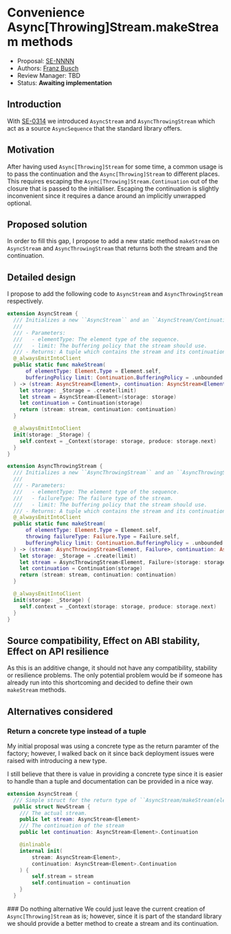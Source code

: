 # Convenience Async[Throwing]Stream.makeStream methods

* Proposal: [SE-NNNN](NNNN-async-stream-factory.md)
* Authors: [Franz Busch](https://github.com/FranzBusch)
* Review Manager: TBD
* Status: **Awaiting implementation**


## Introduction

With [SE-0314](https://github.com/apple/swift-evolution/blob/main/proposals/0314-async-stream.md)
we introduced `AsyncStream` and `AsyncThrowingStream` which act as a source
`AsyncSequence` that the standard library offers.

## Motivation

After having used `Async[Throwing]Stream` for some time, a common usage
is to pass the continuation and the `Async[Throwing]Stream` to different places.
This requires escaping the `Async[Throwing]Stream.Continuation` out of 
the closure that is passed to the initialiser.
Escaping the continuation is slightly inconvenient since it requires a dance
around an implicitly unwrapped optional.

## Proposed solution

In order to fill this gap, I propose to add a new static method `makeStream` on
`AsyncStream` and `AsyncThrowingStream` that returns both the stream
and the continuation.

## Detailed design

I propose to add the following code to `AsyncStream` and `AsyncThrowingStream`
respectively.

```swift
extension AsyncStream {
  /// Initializes a new ``AsyncStream`` and an ``AsyncStream/Continuation``.
  ///
  /// - Parameters:
  ///   - elementType: The element type of the sequence.
  ///   - limit: The buffering policy that the stream should use.
  /// - Returns: A tuple which contains the stream and its continuation.
  @_alwaysEmitIntoClient
  public static func makeStream(
      of elementType: Element.Type = Element.self,
      bufferingPolicy limit: Continuation.BufferingPolicy = .unbounded
  ) -> (stream: AsyncStream<Element>, continuation: AsyncStream<Element>.Continuation) {
    let storage: _Storage = .create(limit)
    let stream = AsyncStream<Element>(storage: storage)
    let continuation = Continuation(storage)
    return (stream: stream, continuation: continuation)
  }

  @_alwaysEmitIntoClient
  init(storage: _Storage) {
    self.context = _Context(storage: storage, produce: storage.next)
  }
}

extension AsyncThrowingStream {
  /// Initializes a new ``AsyncThrowingStream`` and an ``AsyncThrowingStream/Continuation``.
  ///
  /// - Parameters:
  ///   - elementType: The element type of the sequence.
  ///   - failureType: The failure type of the stream.
  ///   - limit: The buffering policy that the stream should use.
  /// - Returns: A tuple which contains the stream and its continuation.
  @_alwaysEmitIntoClient
  public static func makeStream(
      of elementType: Element.Type = Element.self,
      throwing failureType: Failure.Type = Failure.self,
      bufferingPolicy limit: Continuation.BufferingPolicy = .unbounded
  ) -> (stream: AsyncThrowingStream<Element, Failure>, continuation: AsyncThrowingStream<Element, Failure>.Continuation) {
    let storage: _Storage = .create(limit)
    let stream = AsyncThrowingStream<Element, Failure>(storage: storage)
    let continuation = Continuation(storage)
    return (stream: stream, continuation: continuation)
  }

  @_alwaysEmitIntoClient
  init(storage: _Storage) {
    self.context = _Context(storage: storage, produce: storage.next)
  }
}
```

## Source compatibility, Effect on ABI stability, Effect on API resilience

As this is an additive change, it should not have any compatibility, stability or resilience problems. The only potential problem would be if someone has already run into this shortcoming and decided to define their own `makeStream` methods.

## Alternatives considered

### Return a concrete type instead of a tuple
My initial proposal was using a concrete type as the return paramter of the factory;
however, I walked back on it since back deployment issues were raised with introducing a new type.

I still believe that there is value in providing a concrete type since 
it is easier to handle than a tuple and documentation can be provided in a nice way.

```swift
extension AsyncStream {
  /// Simple struct for the return type of ``AsyncStream/makeStream(elementType:)``.
  public struct NewStream {
    /// The actual stream.
    public let stream: AsyncStream<Element>
    /// The continuation of the stream
    public let continuation: AsyncStream<Element>.Continuation

    @inlinable
    internal init(
        stream: AsyncStream<Element>,
        continuation: AsyncStream<Element>.Continuation
    ) {
        self.stream = stream
        self.continuation = continuation
    }
  }
```

### Do nothing alternative
We could just leave the current creation of `Async[Throwing]Stream` as is;
however, since it is part of the standard library we should provide
a better method to create a stream and its continuation.